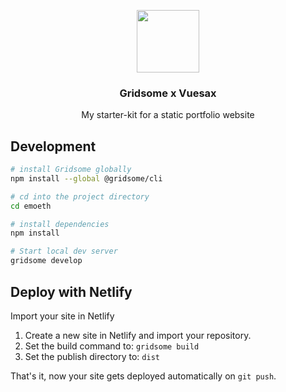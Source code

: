 <p align="center">
  <img src="https://gridsome.org/logos/only-logo.svg" height="100">
  <h3 align="center">Gridsome x Vuesax</h3>
  <p align="center">My starter-kit for a static portfolio website<p>
</p>


## Development

```bash
# install Gridsome globally
npm install --global @gridsome/cli

# cd into the project directory
cd emoeth

# install dependencies
npm install

# Start local dev server
gridsome develop
```


## Deploy with Netlify

Import your site in Netlify

1. Create a new site in Netlify and import your repository.
2. Set the build command to: `gridsome build`
3. Set the publish directory to: `dist`

That's it, now your site gets deployed automatically on `git push`.
